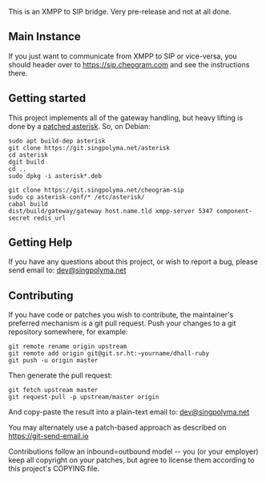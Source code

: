 This is an XMPP to SIP bridge. Very pre-release and not at all done.

## Main Instance

If you just want to communicate from XMPP to SIP or vice-versa, you should header over to https://sip.cheogram.com and see the instructions there.

## Getting started

This project implements all of the gateway handling, but heavy lifting is done by a [patched asterisk](https://git.singpolyma.net/asterisk).  So, on Debian:

    sudo apt build-dep asterisk
    git clone https://git.singpolyma.net/asterisk
    cd asterisk
    dgit build
    cd ..
    sudo dpkg -i asterisk*.deb

    git clone https://git.singpolyma.net/cheogram-sip
    sudo cp asterisk-conf/* /etc/asterisk/
    cabal build
    dist/build/gateway/gateway host.name.tld xmpp-server 5347 component-secret redis_url

## Getting Help

If you have any questions about this project, or wish to report a bug, please send email to: dev@singpolyma.net

## Contributing

If you have code or patches you wish to contribute, the maintainer's preferred mechanism is a git pull request.  Push your changes to a git repository somewhere, for example:

    git remote rename origin upstream
    git remote add origin git@git.sr.ht:~yourname/dhall-ruby
    git push -u origin master

Then generate the pull request:

    git fetch upstream master
    git request-pull -p upstream/master origin

And copy-paste the result into a plain-text email to: dev@singpolyma.net

You may alternately use a patch-based approach as described on https://git-send-email.io

Contributions follow an inbound=outbound model -- you (or your employer) keep all copyright on your patches, but agree to license them according to this project's COPYING file.
